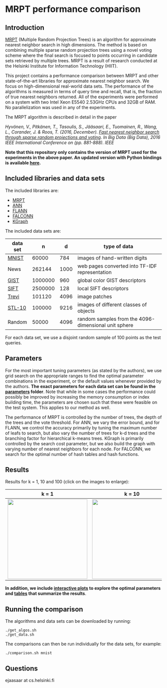 # MRPT performance comparison

## Introduction

[MRPT](https://github.com/teemupitkanen/mrpt/tree/windows) (Multiple Random Projection Trees) is an algorithm for approximate nearest neighbor search in high dimensions. The method is based on combining multiple sparse random projection trees using a novel voting scheme where the final search is focused to points occurring in candidate sets retrieved by multiple trees. MRPT is a result of research conducted at the Helsinki Institute for Information Technology (HIIT).

This project contains a performance comparison between MRPT and other state-of-the-art libraries for approximate nearest neighbor search. We focus on high-dimensional real-world data sets. The performance of the algorithms is measured in terms of query time and recall, that is, the fraction of true nearest neighbors returned. All of the experiments were performed on a system with two Intel Xeon E5540 2.53GHz CPUs and 32GB of RAM. No parallelization was used in any of the experiments.

The MRPT algorithm is described in detail in the paper

_Hyvönen, V., Pitkänen, T., Tasoulis, S., Jääsaari, E., Tuomainen, R., Wang, L., Corander, J. & Roos, T. (2016, December). [Fast nearest neighbor search through sparse random projections and voting](https://www.cs.helsinki.fi/u/ttonteri/pub/bigdata2016.pdf). In Big Data (Big Data), 2016 IEEE International Conference on (pp. 881-888). IEEE_

**Note that this repository only contains the version of MRPT used for the experiments in the above paper. An updated version with Python bindings is available [here](https://github.com/teemupitkanen/mrpt/).**

## Included libraries and data sets

The included libraries are:
- [MRPT](https://github.com/teemupitkanen/mrpt/)
- [ANN](https://www.cs.umd.edu/~mount/ANN/)
- [FLANN](http://www.cs.ubc.ca/research/flann/)
- [FALCONN](https://falconn-lib.org/)
- [KGraph](http://kgraph.org)

The included data sets are:

| data set | n       | d    | type of data               |
| -------- | ------- | ---- | -------------------------- |
| [MNIST](http://yann.lecun.com/exdb/mnist/)    | 60000   | 784  | images of hand-written digits |
| News     | 262144  | 1000 | web pages converted into TF-IDF representation |
| [GIST](http://corpus-texmex.irisa.fr/)     | 1000000 | 960  | global color GIST descriptors |
| [SIFT](http://corpus-texmex.irisa.fr/)     | 2500000 | 128  | local SIFT descriptors |
| [Trevi](http://phototour.cs.washington.edu/patches/default.htm)    | 101120  | 4096 | image patches |
| [STL-10](https://cs.stanford.edu/~acoates/stl10/)   | 100000  | 9216 | images of different classes of objects |
| Random   | 50000   | 4096 | random samples from the 4096-dimensional unit sphere |

For each data set, we use a disjoint random sample of 100 points as the test queries.

## Parameters

For the most important tuning parameters (as stated by the authors), we use grid search on the appropriate ranges to
find the optimal parameter combinations in the experiment, or the default values whenever provided by the authors. **The exact parameters for each data set can be found in the [parameters](https://github.com/ejaasaari/mrpt-comparison/tree/master/parameters) folder**. Note that while in some cases the performance could possibly be improved by increasing the memory consumption or index building time, the parameters are chosen such that these were feasible on the test system. This applies to our method as well.

The performance of MRPT is controlled by the number of trees, the depth of the trees and the vote threshold. For ANN, we
vary the error bound, and for FLANN, we control the accuracy primarily by tuning the maximum number of leafs
to search, but also vary the number of trees for k-d trees and the branching factor for hierarchical k-means trees. KGraph is
primarily controlled by the search cost parameter, but we also build the graph with varying number of nearest neighbors for
each node. For FALCONN, we search for the optimal number of hash tables and hash functions.

## Results

Results for k = 1, 10 and 100 (click on the images to enlarge):

| k = 1 | k = 10 | k = 100 |
| ----- | ------ | ------- |
| <a href="https://raw.githubusercontent.com/ejaasaari/mrpt-comparison/master/results/1.png"><img src="https://raw.githubusercontent.com/ejaasaari/mrpt-comparison/master/results/1_small.png" width=256></a> | <a href="https://raw.githubusercontent.com/ejaasaari/mrpt-comparison/master/results/10.png"><img src="https://raw.githubusercontent.com/ejaasaari/mrpt-comparison/master/results/10_small.png" width=256> | <a href="https://raw.githubusercontent.com/ejaasaari/mrpt-comparison/master/results/100.png"><img src="https://raw.githubusercontent.com/ejaasaari/mrpt-comparison/master/results/100_small.png" width=256> |

**In addition, we include [interactive plots](https://github.com/ejaasaari/mrpt-comparison/blob/master/results/interactive.md) to explore the optimal parameters and [tables](https://github.com/ejaasaari/mrpt-comparison/blob/master/results/tables) that summarize the results**.

## Running the comparison

The algorithms and data sets can be downloaded by running:
```
./get_algos.sh
./get_data.sh
```

The comparisons can then be run individually for the data sets, for example:
```
./comparison.sh mnist
```

## Questions

ejaasaar at cs.helsinki.fi
